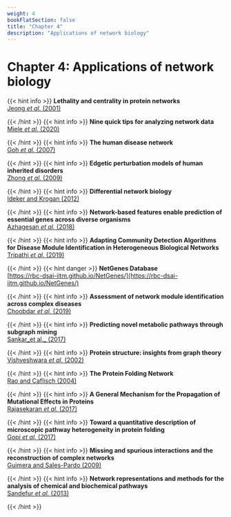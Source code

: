 ```yaml
---
weight: 4
bookFlatSection: false
title: "Chapter 4"
description: "Applications of network biology"
---
```


# Chapter 4: Applications of network biology

{{< hint info >}}
**Lethality and centrality in protein networks**   
[Jeong _et al._ (2001)](http://doi.org/)


{{< /hint >}}
{{< hint info >}}
**Nine quick tips for analyzing network data**   
[Miele _et al._ (2020)](http://doi.org/)


{{< /hint >}}
{{< hint info >}}
**The human disease network**   
[Goh _et al._ (2007)](http://doi.org/)


{{< /hint >}}
{{< hint info >}}
**Edgetic perturbation models of human inherited disorders**   
[Zhong _et al._ (2009)](http://doi.org/)


{{< /hint >}}
{{< hint info >}}
**Differential network biology**   
[Ideker and Krogan (2012)](http://doi.org/)


{{< /hint >}}
{{< hint info >}}
**Network-based features enable prediction of essential genes across diverse organisms**   
[Azhagesan _et al._ (2018)](http://doi.org/)


{{< /hint >}}
{{< hint info >}}
**Adapting Community Detection Algorithms for Disease Module Identification in Heterogeneous Biological Networks**   
[Tripathi _et al._ (2019)](http://doi.org/)


{{< /hint >}}
{{< hint danger >}}
**NetGenes Database**   
[https://rbc-dsai-iitm.github.io/NetGenes/](https://rbc-dsai-iitm.github.io/NetGenes/)


{{< /hint >}}
{{< hint info >}}
**Assessment of network module identification across complex diseases**   
[Choobdar _et al._ (2019)](http://doi.org/)


{{< /hint >}}
{{< hint info >}}
**Predicting novel metabolic pathways through subgraph mining**   
[Sankar_et al._ (2017)](http://doi.org/)


{{< /hint >}}
{{< hint info >}}
**Protein structure: insights from graph theory**   
[Vishveshwara _et al._ (2002)](http://doi.org/)


{{< /hint >}}
{{< hint info >}}
**The Protein Folding Network**   
[Rao and Caflisch (2004)](http://doi.org/)


{{< /hint >}}
{{< hint info >}}
**A General Mechanism for the Propagation of Mutational Effects in Proteins**   
[Rajasekaran _et al._ (2017)](http://doi.org/)


{{< /hint >}}
{{< hint info >}}
**Toward a quantitative description of microscopic pathway heterogeneity in protein folding**   
[Gopi _et al._ (2017)](http://doi.org/)


{{< /hint >}}
{{< hint info >}}
**Missing and spurious interactions and the reconstruction of complex networks**   
[Guimera and Sales-Pardo (2009)](http://doi.org/)


{{< /hint >}}
{{< hint info >}}
**Network representations and methods for the analysis of chemical and biochemical pathways**   
[Sandefur _et al._ (2013)](http://doi.org/)


{{< /hint >}}
